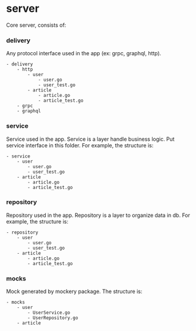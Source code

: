 # server

Core server, consists of:

### delivery

Any protocol interface used in the app (ex: grpc, graphql, http).

```
- delivery
    - http
        - user
            - user.go
            - user_test.go
        - article
            - article.go
            - article_test.go
    - grpc
    - graphql
```

### service

Service used in the app. Service is a layer handle business logic. Put service interface in this folder. For example, the structure is:

```
- service
    - user
        - user.go
        - user_test.go
    - article
        - article.go
        - article_test.go
```

### repository

Repository used in the app. Repository is a layer to organize data in db. For example, the structure is:

```
- repository
    - user
        - user.go
        - user_test.go
    - article
        - article.go
        - article_test.go
```

### mocks

Mock generated by mockery package. The structure is:

```
- mocks
    - user
        - UserService.go
        - UserRepository.go
    - article
```
